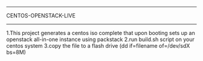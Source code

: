 *********************
CENTOS-OPENSTACK-LIVE
*********************

1.This project generates a centos iso complete that upon booting sets up an openstack all-in-one instance using packstack
2.run build.sh script on your centos system
3.copy the file to a flash drive (dd if=filename of=/dev/sdX bs=8M)

